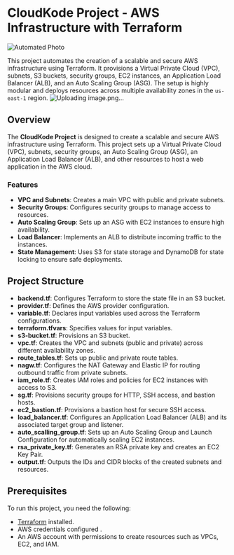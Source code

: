 # CloudKode Project - AWS Infrastructure with Terraform

![Automated Photo](automated_inv.gif)

This project automates the creation of a scalable and secure AWS infrastructure using Terraform. It provisions a Virtual Private Cloud (VPC), subnets, S3 buckets, security groups, EC2 instances, an Application Load Balancer (ALB), and an Auto Scaling Group (ASG). The setup is highly modular and deploys resources across multiple availability zones in the `us-east-1` region.
![Uploading image.png…]()

## Overview

The **CloudKode Project** is designed to create a scalable and secure AWS infrastructure using Terraform. This project sets up a Virtual Private Cloud (VPC), subnets, security groups, an Auto Scaling Group (ASG), an Application Load Balancer (ALB), and other resources to host a web application in the AWS cloud.

### Features

- **VPC and Subnets**: Creates a main VPC with public and private subnets.
- **Security Groups**: Configures security groups to manage access to resources.
- **Auto Scaling Group**: Sets up an ASG with EC2 instances to ensure high availability.
- **Load Balancer**: Implements an ALB to distribute incoming traffic to the instances.
- **State Management**: Uses S3 for state storage and DynamoDB for state locking to ensure safe deployments.


## Project Structure

- **backend.tf**: Configures Terraform to store the state file in an S3 bucket.
- **provider.tf**: Defines the AWS provider configuration.
- **variable.tf**: Declares input variables used across the Terraform configurations.
- **terraform.tfvars**: Specifies values for input variables.
- **s3-bucket.tf**: Provisions an S3 bucket.
- **vpc.tf**: Creates the VPC and subnets (public and private) across different availability zones.
- **route_tables.tf**: Sets up public and private route tables.
- **nagw.tf**: Configures the NAT Gateway and Elastic IP for routing outbound traffic from private subnets.
- **iam_role.tf**: Creates IAM roles and policies for EC2 instances with access to S3.
- **sg.tf**: Provisions security groups for HTTP, SSH access, and bastion hosts.
- **ec2_bastion.tf**: Provisions a bastion host for secure SSH access.
- **load_balancer.tf**: Configures an Application Load Balancer (ALB) and its associated target group and listener.
- **auto_scalling_group.tf**: Sets up an Auto Scaling Group and Launch Configuration for automatically scaling EC2 instances.
- **rsa_private_key.tf**: Generates an RSA private key and creates an EC2 Key Pair.
- **output.tf**: Outputs the IDs and CIDR blocks of the created subnets and resources.

## Prerequisites

To run this project, you need the following:
- [Terraform](https://www.terraform.io/downloads.html) installed.
- AWS credentials configured .
- An AWS account with permissions to create resources such as VPCs, EC2, and IAM.
